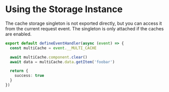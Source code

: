 # Using the Storage Instance

The cache storage singleton is not exported directly, but you can access it from
the current request event. The singleton is only attached if the caches are
enabled.

```typescript
export default defineEventHandler(async (event) => {
  const multiCache = event.__MULTI_CACHE

  await multiCache.component.clear()
  await data = multiCache.data.getItem('foobar')

  return {
    success: true
  }
})
```
